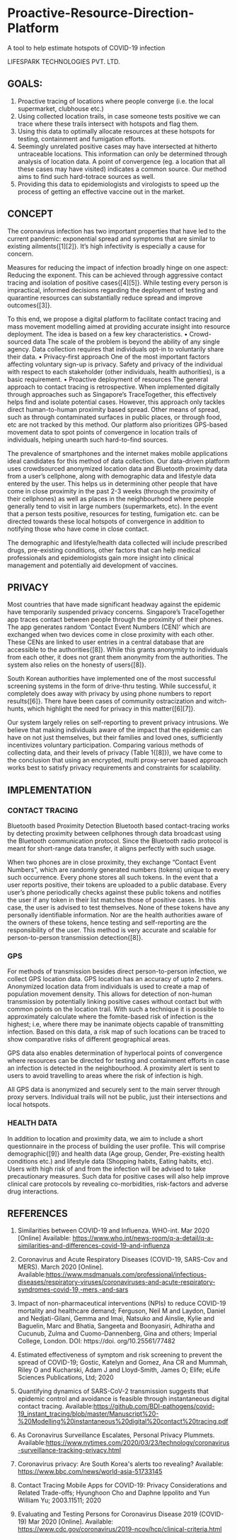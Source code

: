 # Proactive-Resource-Direction-Platform
A tool to help estimate hotspots of COVID-19 infection

LIFESPARK TECHNOLOGIES PVT. LTD.


## GOALS:
1) Proactive tracing of locations where people converge (i.e. the local supermarket, clubhouse etc.)
2) Using collected location trails, in case someone tests positive we can trace where these trails intersect with hotspots and flag them.
3) Using this data to optimally allocate resources at these hotspots for testing, containment and fumigation efforts.
4) Seemingly unrelated positive cases may have intersected at hitherto untraceable locations. This information can only be determined through analysis of location data. A point of convergence (eg. a location that all these cases may
have visited) indicates a common source. Our method aims to find such hard-totrace sources as well.
5) Providing this data to epidemiologists and virologists to speed up the process of getting an effective vaccine out in the market.

## CONCEPT	
The coronavirus infection has two important properties that have led to the current pandemic: exponential spread and symptoms that are similar to existing ailments{[1][2]}. It’s high infectivity is especially a cause for concern. 

Measures for reducing the impact of infection broadly hinge on one aspect: Reducing the exponent. This can be achieved through aggressive contact tracing and isolation of positive cases{[4][5]}. While testing every person is impractical, informed decisions regarding the deployment of testing and quarantine resources can substantially reduce spread and improve outcomes{[3]}.

To this end, we propose a digital platform to facilitate contact tracing and mass movement modelling aimed at providing accurate insight into resource deployment. The idea is based on a few key characteristics. 
    • Crowd-sourced data
The scale of the problem is beyond the ability of any single agency. Data collection requires that individuals opt-in to voluntarily share their data.
    • Privacy-first approach
One of the most important factors affecting voluntary sign-up is privacy. Safety and privacy of the individual with respect to each stakeholder (other individuals, health authorities), is a basic requirement.
    • Proactive deployment of resources
The general approach to contact tracing is retrospective. When implemented digitally through approaches such as Singapore’s TraceTogether, this effectively helps find and isolate potential cases. However, this approach only tackles direct human-to-human proximity based spread. Other means of spread, such as through contaminated surfaces in public places, or through food, etc are not tracked by this method. Our platform also prioritizes GPS-based movement data to spot points of convergence in location trails of individuals, helping unearth such hard-to-find sources.

The prevalence of smartphones and the internet makes mobile applications ideal candidates for this method of data collection. Our data-driven platform uses crowdsourced anonymized location data and Bluetooth proximity data from a user’s cellphone, along with demographic data and lifestyle data entered by the user. This helps us in determining other people that have come in close proximity in the past 2-3 weeks (through the proximity of their cellphones) as well as places in the neighbourhood where people generally tend to visit in large numbers (supermarkets, etc). In the event that a person tests positive, resources for testing, fumigation etc. can be directed towards these local hotspots of convergence in addition to notifying those who have come in close contact. 

The demographic and lifestyle/health data collected will include prescribed drugs, pre-existing conditions, other factors that can help medical professionals and epidemiologists gain more insight into clinical management and potentially aid development of vaccines. 

## PRIVACY
Most countries that have made significant headway against the epidemic have temporarily suspended privacy concerns. Singapore’s TraceTogether app traces contact between people through the proximity of their phones. The app generates random ‘Contact Event Numbers (CEN)’ which are exchanged when two devices come in close proximity with each other. These CENs are linked to user entries in a central database that are accessible to the authorities{[8]}. While this grants anonymity to individuals from each other, it does not grant them anonymity from the authorities. The system also relies on the honesty of users{[8]}. 

South Korean authorities have implemented one of the most successful screening systems in the form of drive-thru testing. While successful, it completely does away with privacy by using phone numbers to report results{[6]}. There have been cases of community ostracization and witch-hunts, which highlight the need for privacy in this matter{[6][7]}. 

Our system largely relies on self-reporting to prevent privacy intrusions. We believe that making individuals aware of the impact that the epidemic can have on not just themselves, but their families and loved ones, sufficiently incentivizes voluntary participation. Comparing various methods of collecting data, and their levels of privacy (Table 1{[8]}), we have come to the conclusion that using an encrypted, multi proxy-server based approach works best to satisfy privacy requirements and constraints for scalability.


## IMPLEMENTATION
### CONTACT TRACING 

Bluetooth based Proximity Detection
Bluetooth based contact-tracing works by detecting proximity between cellphones through data broadcast using the Bluetooth communication protocol. Since the Bluetooth radio protocol is meant for short-range data transfer, it aligns perfectly with such usage. 

When two phones are in close proximity, they exchange “Contact Event Numbers”, which are randomly generated numbers (tokens) unique to every such occurrence. Every phone stores all such tokens. In the event that a user reports positive, their tokens are uploaded to a public database. Every user’s phone periodically checks against these public tokens and notifies the user if any token in their list matches those of positive cases. In this case, the user is advised to test themselves. None of these tokens have any personally identifiable information. Nor are the health authorities aware of the owners of these tokens, hence testing and self-reporting are the responsibility of  the user. This method is very accurate and scalable for person-to-person transmission detection{[8]}.

### GPS 
For methods of transmission besides direct person-to-person infection, we collect GPS location data. GPS location has an accuracy of upto 2 meters. Anonymized location data from individuals is used to create a map of population movement density. This allows for detection of non-human transmission by potentially linking positive cases without contact but with common points on the location trail. With such a technique  it is possible to approximately calculate where the fomite-based risk of infection is the highest; i.e, where there may be inanimate objects capable of transmitting infection. Based on this data, a risk map of such locations can be traced to show comparative risks of different geographical areas. 

GPS data also enables determination of hyperlocal points of convergence where resources can be directed for testing and containment efforts in case an infection is detected in the neighbourhood. A proximity alert is sent to users to avoid travelling to areas where the risk of infection is high.

All GPS data is anonymized and securely sent to the main server through proxy servers. Individual trails will not be public, just their intersections and local hotspots. <GPS data transfer algo to be added soon>

### HEALTH DATA
In addition to location and proximity data, we aim to include a short questionnaire in the process of building the user profile. This will comprise demographic{[9]} and health data (Age group, Gender, Pre-existing health conditions etc.) and lifestyle data (Shopping habits, Eating habits, etc). Users with high risk of and from the infection will be advised to take precautionary measures. Such data for positive cases will also help improve clinical care protocols by revealing co-morbidities, risk-factors and adverse drug interactions. 

## REFERENCES
1) Similarities between COVID-19 and Influenza. WHO-int. Mar 2020 [Online] Available: https://www.who.int/news-room/q-a-detail/q-a-similarities-and-differences-covid-19-and-influenza

2) Coronavirus and Acute Respiratory Diseases (COVID-19, SARS-Cov and MERS). March 2020 [Online]. 
Available:https://www.msdmanuals.com/professional/infectious-diseases/respiratory-viruses/coronaviruses-and-acute-respiratory-syndromes-covid-19,-mers,-and-sars

3) Impact of non-pharmaceutical interventions (NPIs) to reduce COVID-19 mortality and healthcare demand; Ferguson, Neil M and Laydon, Daniel and Nedjati-Gilani, Gemma and Imai, Natsuko and Ainslie, Kylie and Baguelin, Marc and Bhatia, Sangeeta and Boonyasiri, Adhiratha and Cucunub, Zulma and Cuomo-Dannenberg, Gina and others; Imperial College, London. DOI: https://doi. org/10.25561/77482

4) Estimated effectiveness of symptom and risk screening to prevent the spread of COVID-19; Gostic, Katelyn and Gomez, Ana CR and Mummah, Riley O and Kucharski, Adam J and Lloyd-Smith, James O; Elife; eLife Sciences Publications, Ltd; 2020

5) Quantifying dynamics of SARS-CoV-2 transmission suggests that epidemic control and avoidance is feasible through instantaneous digital contact tracing.
Available:https://github.com/BDI-pathogens/covid-19_instant_tracing/blob/master/Manuscript%20-%20Modelling%20instantaneous%20digital%20contact%20tracing.pdf

6) As Coronavirus Surveillance Escalates, Personal Privacy Plummets.
Available:https://www.nytimes.com/2020/03/23/technology/coronavirus-surveillance-tracking-privacy.html

7)  Coronavirus privacy: Are South Korea's alerts too revealing?
   Available: https://www.bbc.com/news/world-asia-51733145

8) Contact Tracing Mobile Apps for COVID-19: Privacy Considerations and Related Trade-offs; Hyunghoon Cho and Daphne Ippolito and Yun William Yu; 2003.11511; 2020

9) Evaluating and Testing Persons for Coronavirus Disease 2019 (COVID-19) Mar 2020 [Online]. Available: https://www.cdc.gov/coronavirus/2019-ncov/hcp/clinical-criteria.html








